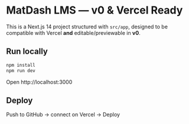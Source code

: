 # MatDash LMS — v0 & Vercel Ready

This is a Next.js 14 project structured with `src/app`, designed to be compatible with Vercel **and** editable/previewable in **v0**.

## Run locally
```bash
npm install
npm run dev
```

Open http://localhost:3000

## Deploy
Push to GitHub → connect on Vercel → Deploy
